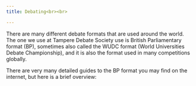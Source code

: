 ```yaml
---
title: Debating<br><br>

---
```


There are many different debate formats that are used around the world. The one we use at Tampere Debate Society use is British Parliamentary format (BP), sometimes also called the WUDC format (World Universities Debate Championship), and it is also the format used in many competitions globally. 

There are very many detailed guides to the BP format you may find on the internet, but here is a brief overview:
